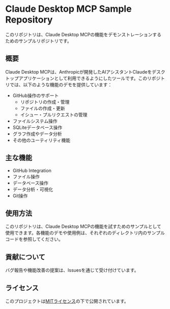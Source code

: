 # Claude Desktop MCP Sample Repository

このリポジトリは、Claude Desktop MCPの機能をデモンストレーションするためのサンプルリポジトリです。

## 概要

Claude Desktop MCPは、Anthropicが開発したAIアシスタントClaudeをデスクトップアプリケーションとして利用できるようにしたツールです。このリポジトリでは、以下のような機能のデモを提供しています：

- GitHub操作のサポート
  - リポジトリの作成・管理
  - ファイルの作成・更新
  - イシュー・プルリクエストの管理
- ファイルシステム操作
- SQLiteデータベース操作
- グラフ作成やデータ分析
- その他のユーティリティ機能

## 主な機能

- GitHub Integration
- ファイル操作
- データベース操作
- データ分析・可視化
- Git操作

## 使用方法

このリポジトリは、Claude Desktop MCPの機能を試すためのサンプルとして使用できます。各機能のデモや使用例は、それぞれのディレクトリ内のサンプルコードを参照してください。

## 貢献について

バグ報告や機能改善の提案は、Issuesを通じて受け付けています。

## ライセンス

このプロジェクトは[MITライセンス](LICENSE)の下で公開されています。